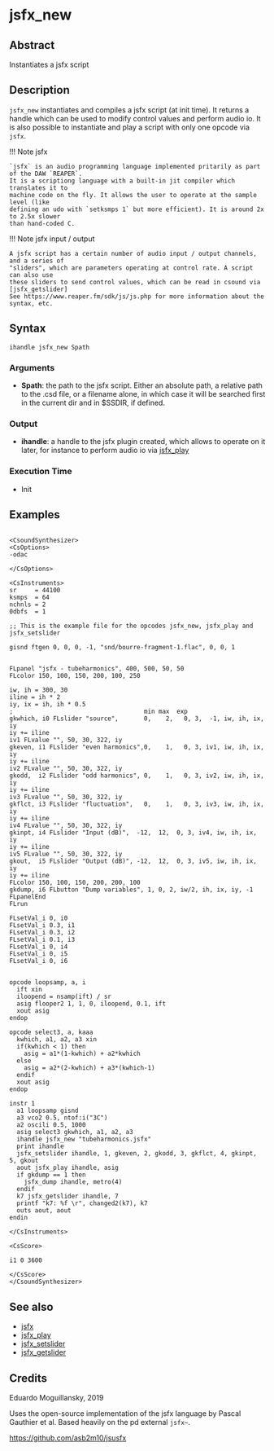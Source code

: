 # jsfx_new

## Abstract

Instantiates a jsfx script 


## Description

`jsfx_new` instantiates and compiles a jsfx script (at init time). It returns
a handle which can be used to modify control values and perform audio io. It
is also possible to instantiate and play a script with only one opcode
via `jsfx`.

!!! Note jsfx

    `jsfx` is an audio programming language implemented pritarily as part of the DAW `REAPER`. 
    It is a scriptiong language with a built-in jit compiler which translates it to 
    machine code on the fly. It allows the user to operate at the sample level (like 
    defining an udo with `setksmps 1` but more efficient). It is around 2x to 2.5x slower
    than hand-coded C.
    
!!! Note jsfx input / output

    A jsfx script has a certain number of audio input / output channels, and a series of 
    "sliders", which are parameters operating at control rate. A script can also use
    these sliders to send control values, which can be read in csound via [jsfx_getslider]
    See https://www.reaper.fm/sdk/js/js.php for more information about the syntax, etc.

## Syntax

    ihandle jsfx_new Spath
    
### Arguments

* **Spath**: the path to the jsfx script. Either an absolute path, a relative path to the 
  .csd file, or a filename alone, in which case it will be searched first in the current dir
  and in $SSDIR, if defined.

### Output

* **ihandle**: a handle to the jsfx plugin created, which allows to operate on it later,
  for instance to perform audio io via [jsfx_play]

### Execution Time

* Init

## Examples

```csound 

<CsoundSynthesizer>
<CsOptions>
-odac 

</CsOptions>

<CsInstruments>
sr     = 44100
ksmps  = 64
nchnls = 2
0dbfs  = 1

;; This is the example file for the opcodes jsfx_new, jsfx_play and jsfx_setslider

gisnd ftgen 0, 0, 0, -1, "snd/bourre-fragment-1.flac", 0, 0, 1


FLpanel "jsfx - tubeharmonics", 400, 500, 50, 50
FLcolor 150, 100, 150, 200, 100, 250

iw, ih = 300, 30
iline = ih * 2
iy, ix = ih, ih * 0.5
;                                    min max  exp
gkwhich, i0 FLslider "source",       0,    2,   0, 3,  -1, iw, ih, ix, iy
iy += iline
iv1 FLvalue "", 50, 30, 322, iy
gkeven, i1 FLslider "even harmonics",0,    1,   0, 3, iv1, iw, ih, ix, iy
iy += iline
iv2 FLvalue "", 50, 30, 322, iy
gkodd,  i2 FLslider "odd harmonics", 0,    1,   0, 3, iv2, iw, ih, ix, iy
iy += iline
iv3 FLvalue "", 50, 30, 322, iy
gkflct, i3 FLslider "fluctuation",   0,    1,   0, 3, iv3, iw, ih, ix, iy
iy += iline
iv4 FLvalue "", 50, 30, 322, iy
gkinpt, i4 FLslider "Input (dB)",  -12,  12,  0, 3, iv4, iw, ih, ix, iy
iy += iline
iv5 FLvalue "", 50, 30, 322, iy
gkout,  i5 FLslider "Output (dB)", -12,  12,  0, 3, iv5, iw, ih, ix, iy
iy += iline
FLcolor 150, 100, 150, 200, 200, 100
gkdump, i6 FLbutton "Dump variables", 1, 0, 2, iw/2, ih, ix, iy, -1 
FLpanelEnd
FLrun

FLsetVal_i 0, i0
FLsetVal_i 0.3, i1
FLsetVal_i 0.3, i2
FLsetVal_i 0.1, i3
FLsetVal_i 0, i4
FLsetVal_i 0, i5
FLsetVal_i 0, i6


opcode loopsamp, a, i
  ift xin
  iloopend = nsamp(ift) / sr
  asig flooper2 1, 1, 0, iloopend, 0.1, ift
  xout asig
endop

opcode select3, a, kaaa
  kwhich, a1, a2, a3 xin
  if(kwhich < 1) then
    asig = a1*(1-kwhich) + a2*kwhich
  else
    asig = a2*(2-kwhich) + a3*(kwhich-1)
  endif
  xout asig
endop

instr 1
  a1 loopsamp gisnd
  a3 vco2 0.5, ntof:i("3C")
  a2 oscili 0.5, 1000
  asig select3 gkwhich, a1, a2, a3
  ihandle jsfx_new "tubeharmonics.jsfx"
  print ihandle
  jsfx_setslider ihandle, 1, gkeven, 2, gkodd, 3, gkflct, 4, gkinpt, 5, gkout
  aout jsfx_play ihandle, asig
  if gkdump == 1 then
    jsfx_dump ihandle, metro(4)
  endif
  k7 jsfx_getslider ihandle, 7
  printf "k7: %f \r", changed2(k7), k7
  outs aout, aout
endin

</CsInstruments>

<CsScore>

i1 0 3600

</CsScore>
</CsoundSynthesizer>

```


## See also

* [jsfx]
* [jsfx_play]
* [jsfx_setslider]
* [jsfx_getslider]

## Credits

Eduardo Moguillansky, 2019

Uses the open-source implementation of the jsfx language by Pascal Gauthier et al. Based heavily on
the pd external `jsfx~`.

https://github.com/asb2m10/jsusfx


[jsfx_new]: jsfx_new.md
[jsfx]: jsfx.md
[jsfx_play]: jsfx_play.md
[jsfx_getslider]: jsfx_getslider.md
[jsfx_setslider]: jsfx_setslider.md
